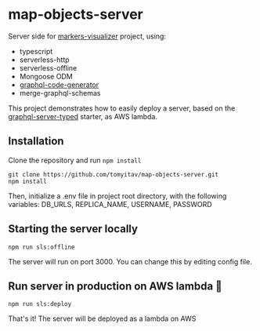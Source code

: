 # map-objects-server

Server side for [markers-visualizer](https://github.com/tomyitav/markers-visualizer) project, using:

+ typescript
+ serverless-http
+ serverless-offline
+ Mongoose ODM
+ [graphql-code-generator](https://github.com/dotansimha/graphql-code-generator)
+ merge-graphql-schemas

This project demonstrates how to easily deploy a server, based on the [graphql-server-typed](https://github.com/tomyitav/graphql-server-typed)
starter, as AWS lambda.

## Installation

Clone the repository and run `npm install`

```
git clone https://github.com/tomyitav/map-objects-server.git
npm install
```

Then, initialize a .env file in project root directory, with the following variables:
DB_URLS, REPLICA_NAME, USERNAME, PASSWORD

## Starting the server locally

```
npm run sls:offline
```

The server will run on port 3000. You can change this by editing config file.

## Run server in production on AWS lambda :rocket:

```
npm run sls:deploy
```

That's it! The server will be deployed as a lambda on AWS